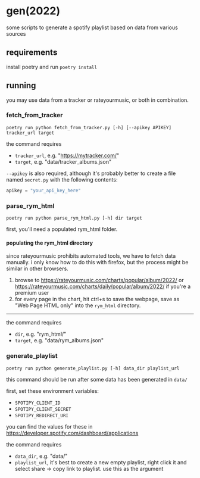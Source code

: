 # gen(2022)

some scripts to generate a spotify playlist based on data from various sources

## requirements

install poetry and run `poetry install`

## running

you may use data from a tracker or rateyourmusic, or both in combination.

### fetch_from_tracker

```
poetry run python fetch_from_tracker.py [-h] [--apikey APIKEY] tracker_url target
```

the command requires

- `tracker_url`, e.g. "https://mytracker.com/"
- `target`, e.g. "data/tracker_albums.json"

`--apikey` is also required, although it's probably better to create a file named `secret.py` with the following contents:

```py
apikey = "your_api_key_here"
```

### parse_rym_html

```
poetry run python parse_rym_html.py [-h] dir target
```

first, you'll need a populated rym_html folder.

#### populating the rym_html directory

since rateyourmusic prohibits automated tools, we have to fetch data manually.
i only know how to do this with firefox, but the process might be similar in other browsers.

1. browse to https://rateyourmusic.com/charts/popular/album/2022/ or https://rateyourmusic.com/charts/daily/popular/album/2022/ if you're a premium user
2. for every page in the chart, hit ctrl+s to save the webpage, save as "Web Page HTML only" into the `rym_html` directory.

---

the command requires

- `dir`, e.g. "rym_html/"
- `target`, e.g. "data/rym_albums.json"


### generate_playlist

```
poetry run python generate_playlist.py [-h] data_dir playlist_url
```

this command should be run after some data has been generated in `data/`

first, set these environment variables:

- `SPOTIPY_CLIENT_ID`
- `SPOTIPY_CLIENT_SECRET`
- `SPOTIPY_REDIRECT_URI`

you can find the values for these in https://developer.spotify.com/dashboard/applications

the command requires

- `data_dir`, e.g. "data/"
- `playlist_url`, it's best to create a new empty playlist, right click it and select share -> copy link to playlist. use this as the argument

